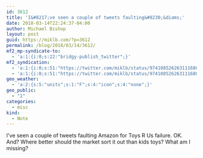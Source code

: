 ```yaml
---
id: 3612
title: 'I&#8217;ve seen a couple of tweets faulting&#8230;&diams;'
date: 2018-03-14T22:24:37-04:00
author: Michael Bishop
layout: post
guid: https://miklb.com/?p=3612
permalink: /blog/2018/03/14/3612/
mf2_mp-syndicate-to:
  - 'a:1:{i:0;s:22:"bridgy-publish_twitter";}'
mf2_syndication:
  - 'a:1:{i:0;s:51:"https://twitter.com/miklb/status/974108526263111680";}'
  - 'a:1:{i:0;s:51:"https://twitter.com/miklb/status/974108526263111680";}'
geo_weather:
  - 'a:2:{s:5:"units";s:1:"F";s:4:"icon";s:4:"none";}'
geo_public:
  - "1"
categories:
  - misc
kind:
  - Note
---
```

I've seen a couple of tweets faulting Amazon for Toys R Us failure. OK. And? Where better should the market sort it out than kids toys? What am I missing?